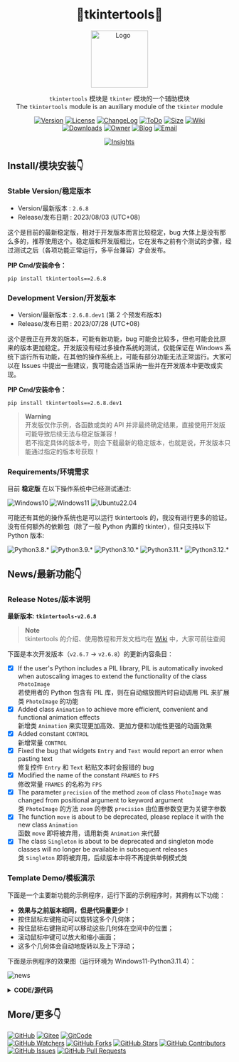 <div align="center">

# 🚀tkintertools🚀

<img src="tkt.png" style="height: 128px" alt="Logo" />

`tkintertools` 模块是 `tkinter` 模块的一个辅助模块\
The `tkintertools` module is an auxiliary module of the `tkinter` module

[![Version](https://img.shields.io/pypi/v/tkintertools?label=Version)](.)
[![License](https://img.shields.io/pypi/l/tkintertools?label=License)](LICENSE.txt)
[![ChangeLog](https://img.shields.io/badge/ChangeLog-2023/08/03-orange)](CHANGELOG.md)
[![ToDo](https://img.shields.io/badge/ToDo-16-yellow)](TODO.md)
[![Size](https://img.shields.io/github/languages/code-size/Xiaokang2022/tkintertools?label=Size)](tkintertools)
[![Wiki](https://img.shields.io/badge/Wiki-14-purple)](https://github.com/Xiaokang2022/tkintertools/wiki)\
[![Downloads](https://img.shields.io/pypi/dm/tkintertools?label=Downloads&logo=pypi)](https://pypistats.org/packages/tkintertools)
[![Owner](https://img.shields.io/badge/Owner-Xiaokang2022-white)](https://github.com/Xiaokang2022)
[![Blog](https://img.shields.io/badge/Blog-小康2022@CSDN-red)](https://xiaokang2022.blog.csdn.net)
[![Email](https://img.shields.io/badge/Email-2951256653@qq.com-cyan)](mailto:2951256653@qq.com)

[![Insights](https://repobeats.axiom.co/api/embed/ab8fae686a5a96f91fa71c40c53c189310924f5e.svg)](https://github.com/Xiaokang2022/tkintertools/pulse)

</div>

Install/模块安装👇
-----------------

### Stable Version/稳定版本

* Version/最新版本 : `2.6.8`
* Release/发布日期 : 2023/08/03 (UTC+08)

这个是目前的最新稳定版，相对于开发版本而言比较稳定，bug 大体上是没有那么多的，推荐使用这个。稳定版和开发版相比，它在发布之前有个测试的步骤，经过测试之后（各项功能正常运行，多平台兼容）才会发布。

**PIP Cmd/安装命令：**

```
pip install tkintertools==2.6.8
```

### Development Version/开发版本

* Version/最新版本 : `2.6.8.dev1` (第 2 个预发布版本)
* Release/发布日期 : 2023/07/28 (UTC+08)

这个是我正在开发的版本，可能有新功能，bug 可能会比较多，但也可能会比原来的版本更加稳定。开发版没有经过多操作系统的测试，仅能保证在 Windows 系统下运行所有功能，在其他的操作系统上，可能有部分功能无法正常运行。大家可以在 Issues 中提出一些建议，我可能会适当采纳一些并在开发版本中更改或实现。

**PIP Cmd/安装命令：**

```
pip install tkintertools==2.6.8.dev1
```

> **Warning**  
> 开发版仅作示例，各函数或类的 API 并非最终确定结果，直接使用开发版可能导致后续无法与稳定版兼容！  
> 若不指定具体的版本号，则会下载最新的稳定版本，也就是说，开发版本只能通过指定的版本号获取！

### Requirements/环境需求

目前 **稳定版** 在以下操作系统中已经测试通过:

![Windows10](https://img.shields.io/badge/Windows-10-green?logo=windows)
![Windows11](https://img.shields.io/badge/Windows-11-green?logo=windows11)
![Ubuntu22.04](https://img.shields.io/badge/Ubuntu-22.04-green?logo=ubuntu)

可能还有其他的操作系统也是可以运行 tkintertools 的，我没有进行更多的验证。  
没有任何额外的依赖包（除了一般 Python 内置的 tkinter），但只支持以下 Python 版本:

![Python3.8.*](https://img.shields.io/badge/Python-3.8.*-blue?logo=python)
![Python3.9.*](https://img.shields.io/badge/Python-3.9.*-blue?logo=python)
![Python3.10.*](https://img.shields.io/badge/Python-3.10.*-blue?logo=python)
![Python3.11.*](https://img.shields.io/badge/Python-3.11.*-blue?logo=python)
![Python3.12.*](https://img.shields.io/badge/Python-3.12.*-blue?logo=python)

News/最新功能👇
--------------

### Release Notes/版本说明

**最新版本: `tkintertools-v2.6.8`**

> **Note**   
> tkintertools 的介绍、使用教程和开发文档均在 [Wiki](https://github.com/Xiaokang2022/tkintertools/wiki) 中，大家可前往查阅

下面是本次开发版本（`v2.6.7` -> `v2.6.8`）的更新内容条目：

- [X] If the user's Python includes a PIL library, PIL is automatically invoked when autoscaling images to extend the functionality of the class `PhotoImage`  
若使用者的 Python 包含有 PIL 库，则在自动缩放图片时自动调用 PIL 来扩展类 `PhotoImage` 的功能
- [X] Added class `Animation` to achieve more efficient, convenient and functional animation effects  
新增类 `Animation` 来实现更加高效、更加方便和功能性更强的动画效果
- [X] Added constant `CONTROL`  
新增常量 `CONTROL`
- [X] Fixed the bug that widgets `Entry` and `Text` would report an error when pasting text  
修复控件 `Entry` 和 `Text` 粘贴文本时会报错的 bug
- [X] Modified the name of the constant `FRAMES` to `FPS`  
修改常量 `FRAMES` 的名称为 `FPS`
- [X] The parameter `precision` of the method `zoom` of class `PhotoImage` was changed from positional argument to keyword argument  
类 `PhotoImage` 的方法 `zoom` 的参数 `precision` 由位置参数变更为关键字参数
- [X] The function `move` is about to be deprecated, please replace it with the new class `Animation`  
函数 `move` 即将被弃用，请用新类 `Animation` 来代替
- [X] The class `Singleton` is about to be deprecated and singleton mode classes will no longer be available in subsequent releases  
类 `Singleton` 即将被弃用，后续版本中将不再提供单例模式类

### Template Demo/模板演示

下面是一个主要新功能的示例程序，运行下面的示例程序时，其拥有以下功能：

* __效果与之前版本相同，但是代码量更少！__
* 按住鼠标左键拖动可以旋转这多个几何体；
* 按住鼠标右键拖动可以移动这些几何体在空间中的位置；
* 滚动鼠标中键可以放大和缩小画面；
* 这多个几何体会自动地旋转以及上下浮动；

下面是示例程序的效果图（运行环境为 Windows11-Python3.11.4）：

![news](news.gif)

<details><summary><b>CODE/源代码</b></summary>

```python
import math  # 数学支持

import tkintertools as tkt  # 引入基础模块
from tkintertools import tools_3d as t3d  # 引入 3d 子模块

root = tkt.Tk('3D', 1280, 720)  # 创建窗口
space = t3d.Space(root, 1280, 720, 0, 0)  # 创建空间

for a in -100, 0, 100:
    for b in -100, 0, 100:
        for c in -100, 0, 100:
            t3d.Cuboid(space, a-50, b-50, c-50, 100, 100, 100,  # 创建正方体
                       color_up='white', color_down='yellow', color_left='red',
                       color_right='orange', color_front='blue', color_back='green')


def animate(value=[0]):  # type: (list[int]) -> None
    """ 动画 """
    for geo in space.geos():
        geo.rotate(dz=0.01)
        geo.translate(dz=math.sin(value[0]))
        geo.update()
    value[0] += math.pi/60
    space.space_sort()


def scale(event):
    """ 缩放事件 """
    k = 1.05 if event.keysym == 'equal' else 0.95 if event.keysym == 'minus' else 1  # 缩放比率
    for geo in space.geos():  # 遍历所有的几何体（不包括基本 3D 对象）
        geo.scale(k, k, k)  # 缩放
        geo.update()  # 更新改对象的实际画面
    space.space_sort()  # 空间前后位置排序


tkt.Animation(space, 1000, callback=lambda _: animate(), loop=True).run()  # 调用类 Animation
root.bind('<Key-equal>', scale)  # 绑定等号按键
root.bind('<Key-minus>', scale)  # 绑定减号按键
root.mainloop()  # 消息事件循环
```

</details>

More/更多👇
-----------

[![GitHub](https://img.shields.io/badge/GitHub-仓库根源%20完整无误%20以此为准-blue?logo=github)](https://github.com/Xiaokang2022/tkintertools)
[![Gitee](https://img.shields.io/badge/Gitee-主镜像源%20比较完整%20可能延迟-green?logo=gitee)](https://gitee.com/xiaokang-2022/tkintertools)
[![GitCode](https://img.shields.io/badge/GitCode-次镜像源%20缺少Wiki%20CSDN-yellow)](https://gitcode.net/weixin_62651706/tkintertools)\
[![GitHub Watchers](https://img.shields.io/github/watchers/Xiaokang2022/tkintertools?label=GitHub%20Watchers&color=green)](https://github.com/Xiaokang2022/tkintertools/watchers)
[![GitHub Forks](https://img.shields.io/github/forks/Xiaokang2022/tkintertools?label=GitHub%20Forks)](https://github.com/Xiaokang2022/tkintertools/forks)
[![GitHub Stars](https://img.shields.io/github/stars/Xiaokang2022/tkintertools?label=GitHub%20Stars&color=gold)](https://github.com/Xiaokang2022/tkintertools/stargazers)
[![GitHub Contributors](https://img.shields.io/github/contributors/Xiaokang2022/tkintertools?label=GitHub%20Contributors)](https://github.com/Xiaokang2022/tkintertools/graphs/contributors)
[![GitHub Issues](https://img.shields.io/github/issues/Xiaokang2022/tkintertools?label=GitHub%20Issues)](https://github.com/Xiaokang2022/tkintertools/issues)
[![GitHub Pull Requests](https://img.shields.io/github/issues-pr/Xiaokang2022/tkintertools?label=GitHub%20Pull%20Requests)](https://github.com/Xiaokang2022/tkintertools/pulls)
